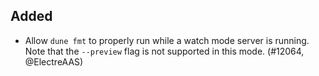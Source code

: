 ## Added

- Allow `dune fmt` to properly run while a watch mode server is running.
  Note that the `--preview` flag is not supported in this mode.
  (#12064, @ElectreAAS)
